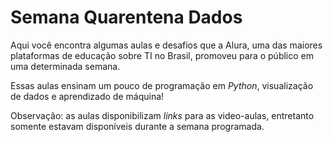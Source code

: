 # Semana Quarentena Dados
Aqui você encontra algumas aulas e desafios que a Alura, uma das maiores plataformas de educação sobre TI no Brasil, promoveu para o público em uma determinada semana.

Essas aulas ensinam um pouco de programação em *Python*, visualização de dados e aprendizado de máquina!

Observação: as aulas disponibilizam *links* para as video-aulas, entretanto somente estavam disponíveis durante a semana programada.
